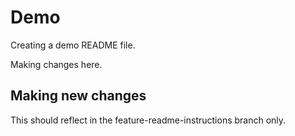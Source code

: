 # Demo

Creating a demo README file.

Making changes here.

## Making new changes

This should reflect in the feature-readme-instructions branch only.
